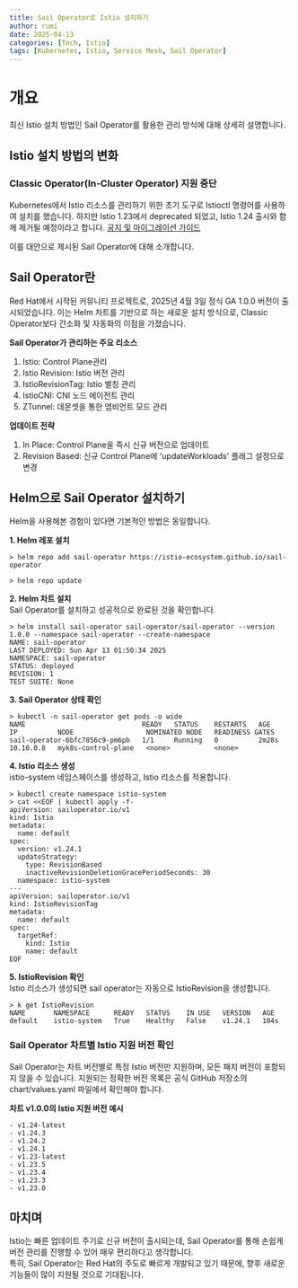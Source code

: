 ```yaml
---
title: Sail Operator로 Istio 설치하기
author: rumi
date: 2025-04-13
categories: [Tech, Istio]
tags: [Kubernetes, Istio, Service Mesh, Sail Operator]
---
```


# 개요
최신 Istio 설치 방법인 Sail Operator를 활용한 관리 방식에 대해 상세히 설명합니다.

## Istio 설치 방법의 변화
### Classic Operator(In-Cluster Operator) 지원 중단
Kubernetes에서 Istio 리소스를 관리하기 위한 초기 도구로 Istioctl 명령어를 사용하여 설치를 했습니다.
하지만 Istio 1.23에서 deprecated 되었고, Istio 1.24 출시와 함께 제거될 예정이라고 합니다. [공지 및 마이그레이션 가이드](https://istio.io/latest/blog/2024/in-cluster-operator-deprecation-announcement/)

이를 대안으로 제시된 Sail Operator에 대해 소개합니다.

## Sail Operator란
Red Hat에서 시작된 커뮤니티 프로젝트로, 2025년 4월 3일 정식 GA 1.0.0 버전이 출시되었습니다.
이는 Helm 차트를 기반으로 하는 새로운 설치 방식으로, Classic Operator보다 간소화 및 자동화의 이점을 가졌습니다.

**Sail Operator가 관리하는 주요 리소스**
1. Istio: Control Plane관리
2. Istio Revision: Istio 버전 관리
3. IstioRevisionTag: Istio 별칭 관리
4. IstioCNI: CNI 노드 에이전트 관리
5. ZTunnel: 데몬셋을 통한 앰비언트 모드 관리

**업데이트 전략**
1. In Place: Control Plane을 즉시 신규 버전으로 업데이트
2. Revision Based: 신규 Control Plane에 'updateWorkloads' 플래그 설정으로 변경

## Helm으로 Sail Operator 설치하기
Helm을 사용해본 경험이 있다면 기본적인 방법은 동일합니다.

**1. Helm 레포 설치**
```
> helm repo add sail-operator https://istio-ecosystem.github.io/sail-operator

> helm repo update
```

**2. Helm 차트 설치**  
Sail Operator를 설치하고 성공적으로 완료된 것을 확인합니다.
```
> helm install sail-operator sail-operator/sail-operator --version 1.0.0 --namespace sail-operator --create-namespace
NAME: sail-operator
LAST DEPLOYED: Sun Apr 13 01:50:34 2025
NAMESPACE: sail-operator
STATUS: deployed
REVISION: 1
TEST SUITE: None
```
**3. Sail Operator 상태 확인**
```
> kubectl -n sail-operator get pods -o wide
NAME                             READY   STATUS    RESTARTS   AGE     IP          NODE                  NOMINATED NODE   READINESS GATES
sail-operator-6bfc7856c9-pm6pb   1/1     Running   0          2m28s   10.10.0.8   myk8s-control-plane   <none>           <none>
```

**4. Istio 리소스 생성**  
istio-system 네임스페이스를 생성하고, Istio 리소스를 적용합니다.

```
> kubectl create namespace istio-system
> cat <<EOF | kubectl apply -f-
apiVersion: sailoperator.io/v1
kind: Istio
metadata:
  name: default
spec:
  version: v1.24.1
  updateStrategy:
    type: RevisionBased
    inactiveRevisionDeletionGracePeriodSeconds: 30
  namespace: istio-system
---
apiVersion: sailoperator.io/v1
kind: IstioRevisionTag
metadata:
  name: default
spec:
  targetRef:
    kind: Istio
    name: default
EOF
```

**5. IstioRevision 확인**  
Istio 리소스가 생성되면 sail operator는 자동으로 IstioRevision을 생성합니다.
```
> k get IstioRevision
NAME       NAMESPACE      READY   STATUS    IN USE   VERSION   AGE
default    istio-system   True    Healthy   False    v1.24.1   104s
```

### Sail Operator 차트별 Istio 지원 버전 확인
Sail Operator는 차트 버전별로 특정 Istio 버전만 지원하며, 모든 패치 버전이 포함되지 않을 수 있습니다. 지원되는 정확한 버전 목록은 공식 GitHub 저장소의 chart/values.yaml 파일에서 확인해야 합니다.

**차트 v1.0.0의 Istio 지원 버전 예시**
```
- v1.24-latest
- v1.24.3
- v1.24.2
- v1.24.1
- v1.23-latest
- v1.23.5
- v1.23.4
- v1.23.3
- v1.23.0
```

## 마치며
Istio는 빠른 업데이트 주기로 신규 버전이 출시되는데, Sail Operator를 통해 손쉽게 버전 관리를 진행할 수 있어 매우 편리하다고 생각합니다.  
특히, Sail Operator는 Red Hat의 주도로 빠르게 개발되고 있기 때문에, 향후 새로운 기능들이 많이 지원될 것으로 기대됩니다. 